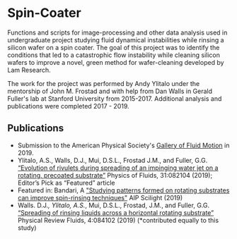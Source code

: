 # Spin-Coater

Functions and scripts for image-processing and other data analysis used in
undergraduate project studying fluid dynamical instabilities while rinsing
a silicon wafer on a spin coater. The goal of this project was to identify
the conditions that led to a catastrophic flow instability while cleaning
silicon wafers to improve a novel, green method for wafer-cleaning developed
by Lam Research.

The work for the project was performed by Andy Ylitalo under the mentorship
of John M. Frostad and with help from Dan Walls in Gerald Fuller's lab at
Stanford University from 2015-2017. Additional analysis and publications
were completed 2017 - 2019.

## Publications

- Submission to the American Physical Society's [Gallery of Fluid Motion](https://gfm.aps.org/meetings/dfd-2018/5b8ebb3db8ac31610362f18b)
in 2019.
- Ylitalo, A.S., Walls, D.J., Mui, D.S.L., Frostad J.M., and Fuller, G.G. 
[“Evolution of rivulets during spreading of an impinging water jet on a rotating, 
precoated substrate”](https://aip.scitation.org/doi/10.1063/1.5109806) Physics of Fluids, 31:082104 (2019); 
Editor’s Pick as “Featured” article
- Featured in: Bandari, A ["Studying patterns formed on rotating substrates can improve spin-rinsing techniques"](https://aip.scitation.org/doi/10.1063/1.5121146)
AIP Scilight (2019)
- Walls. D.J.*, Ylitalo, A.S.*,  Mui, D.S.L., Frostad, J.M., and Fuller, G.G. 
[“Spreading of rinsing liquids across a horizontal rotating substrate”](https://journals.aps.org/prfluids/abstract/10.1103/PhysRevFluids.4.084102) 
Physical Review Fluids, 4:084102 (2019) (*contributed equally to this study)
